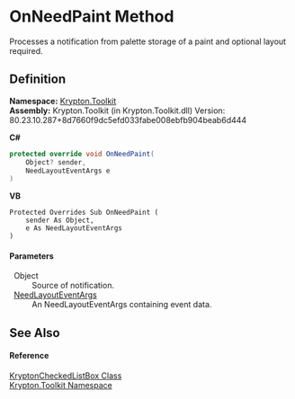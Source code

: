 # OnNeedPaint Method


Processes a notification from palette storage of a paint and optional layout required.



## Definition
**Namespace:** <a href="79d2eac2-21f4-54ff-7552-b20c33c30600.md">Krypton.Toolkit</a>  
**Assembly:** Krypton.Toolkit (in Krypton.Toolkit.dll) Version: 80.23.10.287+8d7660f9dc5efd033fabe008ebfb904beab6d444

**C#**
``` C#
protected override void OnNeedPaint(
	Object? sender,
	NeedLayoutEventArgs e
)
```
**VB**
``` VB
Protected Overrides Sub OnNeedPaint ( 
	sender As Object,
	e As NeedLayoutEventArgs
)
```



#### Parameters
<dl><dt>  Object</dt><dd>Source of notification.</dd><dt>  <a href="e541e815-30cf-c1f5-e070-02f90c1e4caa.md">NeedLayoutEventArgs</a></dt><dd>An NeedLayoutEventArgs containing event data.</dd></dl>

## See Also


#### Reference
<a href="168333b8-00c5-8b39-508d-ad55c6d9dd48.md">KryptonCheckedListBox Class</a>  
<a href="79d2eac2-21f4-54ff-7552-b20c33c30600.md">Krypton.Toolkit Namespace</a>  
